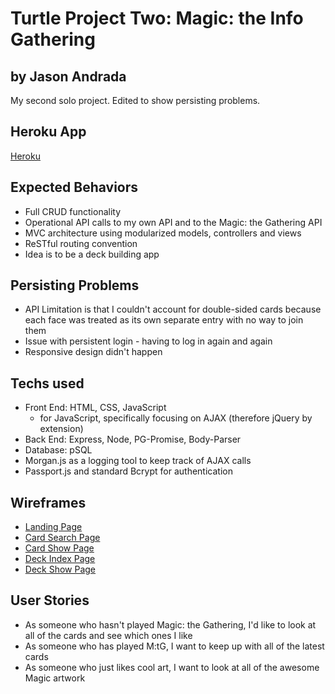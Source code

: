 # Turtle Project Two: Magic: the Info Gathering
## by Jason Andrada
My second solo project. Edited to show persisting problems.

## Heroku App
[Heroku](lit-springs-78817.heroku.com)

## Expected Behaviors
* Full CRUD functionality
* Operational API calls to my own API and to the Magic: the Gathering API
* MVC architecture using modularized models, controllers and views
* ReSTful routing convention
* Idea is to be a deck building app

## Persisting Problems
* API Limitation is that I couldn't account for double-sided cards because each face was treated as its own separate entry with no way to join them
* Issue with persistent login - having to log in again and again
* Responsive design didn't happen

## Techs used
* Front End: HTML, CSS, JavaScript
    * for JavaScript, specifically focusing on AJAX (therefore jQuery by extension)
* Back End: Express, Node, PG-Promise, Body-Parser
* Database: pSQL
* Morgan.js as a logging tool to keep track of AJAX calls
* Passport.js and standard Bcrypt for authentication

## Wireframes

* [Landing Page](https://wireframe.cc/N43aGu)
* [Card Search Page](https://wireframe.cc/S8nGSV)
* [Card Show Page](https://wireframe.cc/hihj9U)
* [Deck Index Page](https://wireframe.cc/pnbgKm)
* [Deck Show Page](https://wireframe.cc/pnbgKm)


## User Stories
* As someone who hasn't played Magic: the Gathering, I'd like to look at all of the cards and see which ones I like
* As someone who has played M:tG, I want to keep up with all of the latest cards
* As someone who just likes cool art, I want to look at all of the awesome Magic artwork